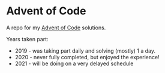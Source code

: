 # Advent of Code

A repo for my [Advent of Code](https://adventofcode.com/) solutions.

Years taken part:
* 2019 - was taking part daily and solving (mostly) 1 a day.
* 2020 - never fully completed, but enjoyed the experience!
* 2021 - will be doing on a very delayed schedule
